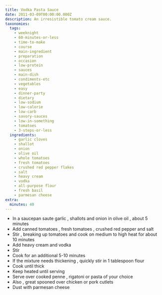 ```yaml
---
title: Vodka Pasta Sauce
date: 2011-03-09T00:00:00.000Z
description: An irresistible tomato cream sauce.
taxonomies:
  tags:
    - weeknight
    - 60-minutes-or-less
    - time-to-make
    - course
    - main-ingredient
    - preparation
    - occasion
    - low-protein
    - sauces
    - main-dish
    - condiments-etc
    - vegetables
    - easy
    - dinner-party
    - dietary
    - low-sodium
    - low-calorie
    - low-carb
    - savory-sauces
    - low-in-something
    - tomatoes
    - 3-steps-or-less
  ingredients:
    - garlic cloves
    - shallot
    - onion
    - olive oil
    - whole tomatoes
    - fresh tomatoes
    - crushed red pepper flakes
    - salt
    - heavy cream
    - vodka
    - all-purpose flour
    - fresh basil
    - parmesan cheese
extra:
  minutes: 40
---
```

 - In a saucepan saute garlic , shallots and onion in olive oil , about 5 minutes
 - Add canned tomatoes , fresh tomatoes , crushed red pepper and salt
 - Stir , breaking up tomatoes and cook on medium to high heat for about 10 minutes
 - Add heavy cream and vodka
 - Stir
 - Cook for an additional 5-10 minutes
 - If the mixture needs thickening , quickly stir in 1 tablespoon flour
 - Cook until thick
 - Keep heated until serving
 - Serve over cooked penne , rigatoni or pasta of your choice
 - Also , great spooned over chicken or pork cutlets
 - Dust with parmesan cheese
